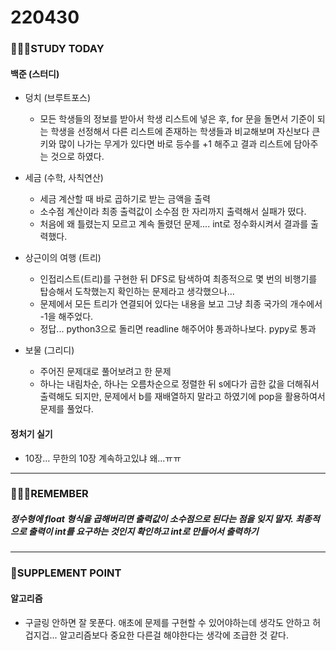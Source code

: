 # 220430

### 👨🏼‍🏫STUDY TODAY

#### 백준 (스터디)

- 덩치 (브루트포스)
  - 모든 학생들의 정보를 받아서 학생 리스트에 넣은 후, for 문을 돌면서 기준이 되는 학생을 선정해서 다른 리스트에 존재하는 학생들과 비교해보며 자신보다 큰 키와 많이 나가는 무게가 있다면 바로 등수를 +1 해주고 결과 리스트에 담아주는 것으로 하였다.
- 세금 (수학, 사칙연산)
  - 세금 계산할 때 바로 곱하기로 받는 금액을 출력
  - 소수점 계산이라 최종 출력값이 소수점 한 자리까지 출력해서 실패가 떴다.
  - 처음에 왜 틀렸는지 모르고 계속 돌렸던 문제.... int로 정수화시켜서 결과를 출력했다.

- 상근이의 여행 (트리)
  - 인접리스트(트리)를 구현한 뒤 DFS로 탐색하여 최종적으로 몇 번의 비행기를 탑승해서 도착했는지 확인하는 문제라고 생각했으나...
  - 문제에서 모든 트리가 연결되어 있다는 내용을 보고 그냥 최종 국가의 개수에서 -1을 해주었다.
  - 정답... python3으로 돌리면 readline 해주어야 통과하나보다. pypy로 통과

- 보물 (그리디)
  - 주어진 문제대로 풀어보려고 한 문제
  - 하나는 내림차순, 하나는 오름차순으로 정렬한 뒤 s에다가 곱한 값을 더해줘서 출력해도 되지만, 문제에서 b를 재배열하지 말라고 하였기에 pop을 활용하여서 문제를 풀었다.




#### 정처기 실기

- 10장... 무한의 10장 계속하고있냐 왜...ㅠㅠ

---

### 💆🏼‍♂️REMEMBER

##### 정수형에 float 형식을 곱해버리면 출력값이 소수점으로 된다는 점을 잊지 말자. 최종적으로 출력이 int를 요구하는 것인지 확인하고 int로 만들어서 출력하기

---

### 💫SUPPLEMENT POINT

#### 알고리즘

- 구글링 안하면 잘 못푼다. 애초에 문제를 구현할 수 있어야하는데 생각도 안하고 허겁지겁... 알고리즘보다 중요한 다른걸 해야한다는 생각에 조급한 것 같다.

